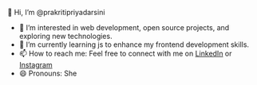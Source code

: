 👋 Hi, I’m @prakritipriyadarsini
- 👀 I’m interested in web development, open source projects, and exploring new technologies.
- 🌱 I’m currently learning js to enhance my frontend development skills.
- 📫 How to reach me: Feel free to connect with me on [LinkedIn](https://www.linkedin.com/in/prakriti-priyadarsini-swain-9293b42b1/) or [Instagram](https://www.instagram.com/_prakriti_priyadarsini_/)
- 😄 Pronouns: She

<!---
prakritipriyadarsini/prakritipriyadarsini is a ✨ special ✨ repository because its `README.md` (this file) appears on your GitHub profile.
You can click the Preview link to take a look at your changes.
--->
